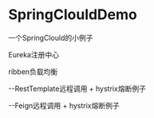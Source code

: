 # SpringClouldDemo
一个SpringClould的小例子

Eureka注册中心

ribben负载均衡

--RestTemplate远程调用 + hystrix熔断例子

--Feign远程调用 + hystrix熔断例子

